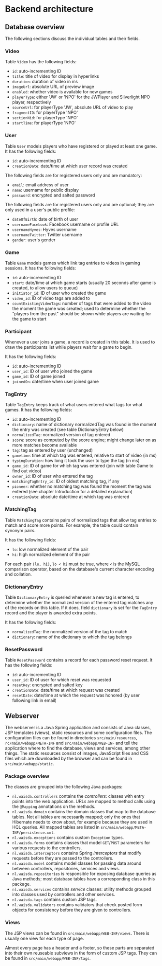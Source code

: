 # Backend architecture

## Database overview

The following sections discuss the individual tables and their fields.

### Video

Table `Video` has the following fields:

* `id`: auto-incrementing ID
* `title`: title of video for display in hyperlinks
* `duration`: duration of video in ms
* `imageUrl`: absolute URL of preview image
* `enabled`: whether video is available for new games
* `playerType`: either 'JW' or 'NPO' for the JWPlayer and Silverlight NPO player, respectively
* `sourceUrl`: for playerType 'JW', absolute URL of video to play
* `fragmentID`: for playerType 'NPO'
* `sectionNid`: for playerType 'NPO'
* `startTime`: for playerType 'NPO'

### User

Table `User` models players who have registered or played at least one game. It has the following fields:

* `id`: auto-incrementing ID
* `creationDate`: date/time at which user record was created

The following fields are for registered users only and are mandatory:

* `email`: email address of user
* `name`: username for public display
* `password`: encrypted and salted password

The following fields are for registered users only and are optional; they are only used in a user's public profile:

* `dateOfBirth`: date of birth of user
* `usernameFacebook`: Facebook username or profile URL
* `usernameHyves`: Hyves username
* `usernameTwitter`: Twitter username
* `gender`: user's gender

### Game

Table `Game` models games which link tag entries to videos in gaming sessions. It has the following fields:

* `id`: auto-incrementing ID
* `start`: date/time at which game starts (usually 20 seconds after game is created, to allow users to queue)
* `initiator_id`: ID of user who created the game
* `video_id`: ID of video tags are added to
* `countExistingVideoTags`: number of tags that were added to the video the moment the game was created; used to determine whether the "players from the past" should be shown while players are waiting for the game to start

### Participant

Whenever a user joins a game, a record is created in this table. It is used to draw the participants list while players wait for a game to begin.

It has the following fields:

* `id`: auto-incrementing ID
* `user_id`: ID of user who joined the game
* `game_id`: ID of game joined
* `joinedOn`: date/time when user joined game

### TagEntry

Table `TagEntry` keeps track of what users entered what tags for what games. It has the following fields:

* `id`: auto-incrementing ID
* `dictionary`: name of dictionary normalizedTag was found in the moment the entry was created (see table DictionaryEntry below)
* `normalizedTag`: normalized version of tag entered
* `score`: score as computed by the score engine; might change later on as more matches become available
* `tag`: tag as entered by user (unchanged)
* `gametime`: time at which tag was entered, relative to start of video (in ms)
* `typingDuration`: how long it took the user to type the tag (in ms)
* `game_id`: ID of game for which tag was entered (join with table Game to find out video)
* `owner_id`: ID of user who entered the tag
* `matchingTagEntry_id`: ID of oldest matching tag, if any
* `pioneer`: whether no matching tag was found the moment the tag was entered (see chapter Introduction for a detailed explanation)
* `creationDate`: absolute date/time at which tag was entered

### MatchingTag

Table `MatchingTag` contains pairs of normalized tags that allow tag entries to match and score more points. For example, the table could contain synonym pairs.

It has the following fields:

* `lo`: low normalized element of the pair
* `hi`: high normalized element of the pair

For each pair `(lo, hi)`, `lo < hi` must be true, where `<` is the MySQL comparison operator, based on the database's current character encoding and collation.

### DictionaryEntry

Table `DictionaryEntry` is queried whenever a new tag is entered, to determine whether the normalized version of the entered tag matches any of the records on this table. If it does, field `dictionary` is set for the `TagEntry` record and the player is awarded extra points.

It has the following fields:

* `normalizedTag`: the normalized version of the tag to match
* `dictionary`: name of the dictionary to which the tag belongs

### ResetPassword

Table `ResetPassword` contains a record for each password reset request. It has the following fields:

* `id`: auto-incrementing ID
* `user_id`: ID of user for which reset was requested
* `resetKey`: encrypted and salted key
* `creationDate`: date/time at which request was created
* `resetDate`: date/time at which the request was honored (by user following link in email)

## Webserver

The webserver is a Java Spring application and consists of Java classes, JSP templates (views), static resources and some configuration files. The configuration files can be found in directories `src/main/resources`, `rc/main/webapp/META-INF` and `src/main/webapp/WEB-INF` and tell the application where to find the database, views and services, among other things. The static resources consist of images, JavaScript files and CSS files which are downloaded by the browser and can be found in `src/main/webapp/static`.

### Package overview

The classes are grouped into the following Java packages:

* `nl.waisda.controllers` contains the *controllers*: classes with entry points into the web application. URLs are mapped to method calls using the `@Mapping` annotations on the methods.
* `nl.waisda.domain` contains the domain classes that map to the database tables. Not all tables are necessarily mapped; only the ones that Hibernate needs to know about, for example because they are used in HQL queries. All mapped tables are listed in `src/main/webapp/META-INF/persistence.xml`.
* `nl.waisda.exceptions` contains custom `Exception` types.
* `nl.waisda.forms` contains classes that model `GET`/`POST` parameters for various requests to the controllers.
* `nl.waisda.interceptors` contains Spring *interceptors* that modify requests before they are passed to the controllers.
* `nl.waisda.model` contains model classes for passing data around between controllers, repositories, services and views.
* `nl.waisda.repositories` is responsible for exposing database queries as Java methods; most database tables have a corresponding class in this package.
* `nl.waisda.services` contains *service* classes: utility methods grouped into classes used by controllers and other services.
* `nl.waisda.tags` contains custom JSP tags.
* `nl.waisda.validators` contains validators that check posted form objects for consistency before they are given to controllers.

### Views

The JSP views can be found in `src/main/webapp/WEB-INF/views`. There is usually one view for each type of page.

Almost every page has a header and a footer, so these parts are separated into their own reuseable subviews in the form of custom JSP tags. They can be found in `src/main/webapp/WEB-INF/tags`.
